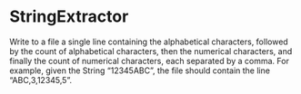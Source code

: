 StringExtractor
===============

Write to a file a single line containing the alphabetical characters, followed by the count of alphabetical characters, then the numerical characters, and finally the count of numerical characters, each separated by a comma. For example, given the String “12345ABC”, the file should contain the line “ABC,3,12345,5”.
